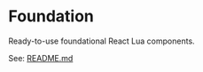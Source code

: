 # Foundation
Ready-to-use foundational React Lua components.

See: [README.md](https://github.com/Roblox/foundation/blob/main/README.md)
